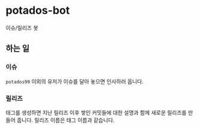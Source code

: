# potados-bot

이슈/릴리즈 봇

## 하는 일

### 이슈

`potados99` 이외의 유저가 이슈를 달아 놓으면 인사하러 옵니다.

### 릴리즈

태그를 생성하면 지난 릴리즈 이후 쌓인 커밋들에 대한 설명과 함께 새로운 릴리즈를 만들어 줍니다. 릴리즈 이름은 태그 이름과 같습니다.
